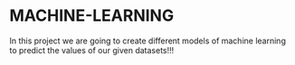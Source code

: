 # MACHINE-LEARNING
In this project we are going to create different models of machine learning to predict the values of our given datasets!!!
